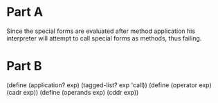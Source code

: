 # Part A

Since the special forms are evaluated after method application his interpreter
will attempt to call special forms as methods, thus failing.

# Part B

(define (application? exp) (tagged-list? exp 'call))
(define (operator exp) (cadr exp))
(define (operands exp) (cddr exp))
